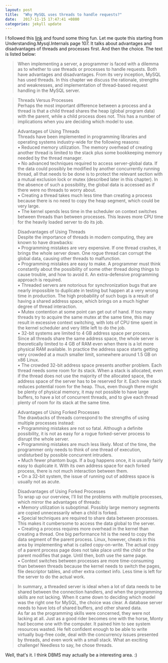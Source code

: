 ```yaml
---
layout: post
title:  "Why MySQL uses threads to handle requests?"
date:   2017-11-15 17:47:41 +0800
categories: jekyll update
---
```


I followed this [link](https://www.zhihu.com/question/20303558) and found some thing fun. Let me quote this starting from Understanding.Mysql.Internals page 107.
It talks about advantages and disadvantages of threads and processes first. And then the choice. The text is listed below:

>When implementing a server, a programmer is faced with a dilemma as to whether to use threads or processes to handle requests. Both have advantages and disadvantages.
From its very inception, MySQL has used threads. In this chapter we discuss the rationale, strengths and weaknesses, and implementation of thread-based request handling in the MySQL server.


>Threads Versus Processes  
Perhaps the most important difference between a process and a thread is that a child
thread shares the heap (global program data) with the parent, while a child process does
not. This has a number of implications when you are deciding which model to use.


>Advantages of Using Threads  
Threads have been implemented in programming libraries and operating systems
industry-wide for the following reasons:  
• Reduced memory utilization. The memory overhead of creating another thread
is limited to the stack plus some bookkeeping memory needed by the thread
manager.  
• No advanced techniques required to access server-global data. If the data could
possibly be modified by another concurrently running thread, all that needs to
be done is to protect the relevant section with a mutual exclusion lock or mutex
(described later in this chapter). In the absence of such a possibility, the global
data is accessed as if there were no threads to worry about.  
• Creating a thread takes much less time than creating a process because there is
no need to copy the heap segment, which could be very large.  
• The kernel spends less time in the scheduler on context switches between
threads than between processes. This leaves more CPU time for the heavily
loaded server to do its job.

>Disadvantages of Using Threads  
Despite the importance of threads in modern computing, they are known to have
drawbacks:  
• Programming mistakes are very expensive. If one thread crashes, it brings the
whole server down. One rogue thread can corrupt the global data, causing other
threads to malfunction.  
• Programming mistakes are easy to make. A programmer must think constantly
about the possibility of some other thread doing things to cause trouble, and
how to avoid it. An extra-defensive programming approach is required.  
• Threaded servers are notorious for synchronization bugs that are nearly impossible
to duplicate in testing but happen at a very wrong time in production. The
high probability of such bugs is a result of having a shared address space, which
brings on a much higher degree of thread interaction.  
• Mutex contention at some point can get out of hand. If too many threads try to
acquire the same mutex at the same time, this may result in excessive context
switching, with lots of CPU time spent in the kernel scheduler and very little left
to do the job.  
• 32-bit systems are limited to 4 GB address space per process. Since all threads
share the same address space, the whole server is theoretically limited to 4 GB of
RAM even when there is a lot more physical RAM available. In practice the
address space starts getting very crowded at a much smaller limit, somewhere
around 1.5 GB on x86 Linux.  
• The crowded 32-bit address space presents another problem. Each thread needs
some room for its stack. When a stack is allocated, even if the thread does not
use the majority of the allocated space, the address space of the server has to be
reserved for it. Each new stack reduces potential room for the heap. Thus, even
though there might be plenty of physical memory, it may not possible to have
large buffers, to have a lot of concurrent threads, and to give each thread plenty
of room for its stack at the same time.  

>Advantages of Using Forked Processes  
The drawbacks of threads correspond to the strengths of using multiple processes
instead:  
• Programming mistakes are not so fatal. Although a definite possibility, it is not
as easy for a rogue forked-server process to disrupt the whole server.  
• Programming mistakes are much less likely. Most of the time, the programmer
only needs to think of one thread of execution, undisturbed by possible concurrent
intruders.  
• Much fewer phantom bugs. If a bug happens once, it is usually fairly easy to
duplicate it. With its own address space for each forked process, there is not
much interaction between them.  
• On a 32-bit system, the issue of running out of address space is usually not as acute.

>Disadvantages of Using Forked Processes    
To wrap up our overview, I’ll list the problems with multiple processes, which mirror
the advantages of threads:  
• Memory utilization is suboptimal. Possibly large memory segments are copied
unnecessarily when a child is forked.  
• Special techniques are required to share data between processes. This makes it
cumbersome to access the data global to the server.  
• Creating a process requires more overhead in the kernel than creating a thread. One
big performance hit is the need to copy the data segment of the parent process.
Linux, however, cheats in this area by implementing what is called copy-on-write.
The actual copy of a parent process page does not take place until the child or the
parent modifies that page. Until then, both use the same page.  
• Context switches between processes are more time-consuming than between
threads because the kernel needs to switch the pages, file descriptor tables, and
other extra context info. Less time is left for the server to do the actual work.
  
>In summary, a threaded server is ideal when a lot of data needs to be shared between
the connection handlers, and when the programming skills are not lacking. When it
came down to deciding which model was the right one for MySQL, the choice was
clear. A database server needs to have lots of shared buffers, and other shared data.  
As far as the programming skills were concerned, they were not lacking at all. Just as a
good rider becomes one with the horse, Monty had become one with the computer. It
pained him to see system resources wasted. He felt confident enough to be able to write
virtually bug-free code, deal with the concurrency issues presented by threads, and even
work with a small stack. What an exciting challenge! Needless to say, he chose threads.

Well, that's it.
I think DBMS may actually be a interesting area. :) 